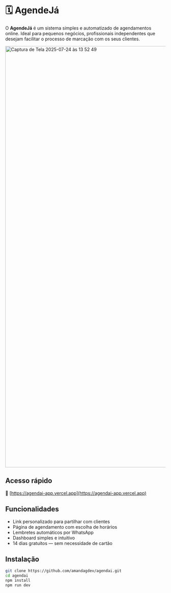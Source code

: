# 🗓️ AgendeJá

O **AgendeJá** é um sistema simples e automatizado de agendamentos online. Ideal para pequenos negócios, profissionais independentes que desejam facilitar o processo de marcação com os seus clientes.

<img width="2970" height="1320" alt="Captura de Tela 2025-07-24 às 13 52 49" src="https://github.com/user-attachments/assets/8cbf9ca5-6276-401c-8dda-3b7aa132624b" />


## Acesso rápido

🔗 [https://agendai-app.vercel.app](https://agendai-app.vercel.app)


## Funcionalidades

-  Link personalizado para partilhar com clientes
-  Página de agendamento com escolha de horários
-  Lembretes automáticos por WhatsApp
-  Dashboard simples e intuitivo
-  14 dias gratuitos — sem necessidade de cartão


## Instalação

```bash
git clone https://github.com/amandagdev/agendai.git
cd agendai
npm install
npm run dev

